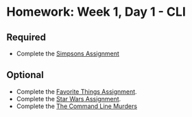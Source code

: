 # Homework: Week 1, Day 1 - CLI

## Required

- Complete the [Simpsons Assignment](Simpsons/README.md)

## Optional

- Complete the [Favorite Things Assignment](FavoriteThings/README.md). 
- Complete the [Star Wars Assignment](StarWars/README.md).
- Complete the [The Command Line Murders](https://github.com/veltman/clmystery)